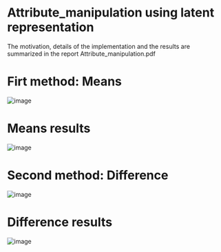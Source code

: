 # Attribute_manipulation using latent representation
The motivation, details of the implementation and the results are summarized  in the report Attribute_manipulation.pdf

# Firt method: Means
![image](image12.png)

# Means results
![image](image9.png)

# Second method: Difference
![image](image10.png)

# Difference results
![image](image11.png)

